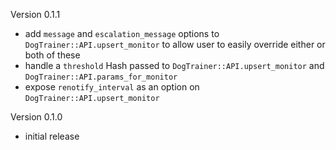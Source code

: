 Version 0.1.1

  - add ``message`` and ``escalation_message`` options to ``DogTrainer::API.upsert_monitor``
    to allow user to easily override either or both of these
  - handle a ``threshold`` Hash passed to ``DogTrainer::API.upsert_monitor`` and
    ``DogTrainer::API.params_for_monitor``
  - expose ``renotify_interval`` as an option on ``DogTrainer::API.upsert_monitor``

Version 0.1.0

  - initial release
